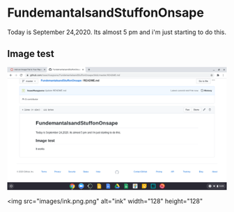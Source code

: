 # FundemantalsandStuffonOnsape
Today is September 24,2020. Its almost 5 pm and i'm just starting to do this.
## Image test

![ink](images/ink.png)

<img src="images/ink.png.png" alt="ink" width="128" height="128"
